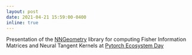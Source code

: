 ```yaml
---
layout: post
date: 2021-04-21 15:59:00-0400
inline: true
---
```


Presentation of the [NNGeometry](https://pytorch.org/ecosystem/pted/2021) library for computing Fisher Information Matrices and Neural Tangent Kernels at [Pytorch Ecosystem Day](https://pytorch.org/ecosystem/pted/2021)